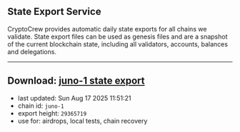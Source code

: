 ## State Export Service
CryptoCrew provides automatic daily state exports for all chains we validate. State export files can be used as genesis files and are a snapshot of the current blockchain state, including all validators, accounts, balances and delegations.

---
**Download: [juno-1 state export](https://dl-eu2.ccvalidators.com/SERVICE/juno/juno-1_export_29365719.json)**
---

- last updated: Sun Aug 17 2025 11:51:21
- chain id: `juno-1`
- export height: `29365719`
- use for: airdrops, local tests, chain recovery
